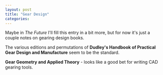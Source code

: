 ```yaml
---
layout: post
title: "Gear Design"
categories:
---
```


Maybe in _The Future_ I'll fill this entry in a bit more, but for now it's just a couple notes on gearing design books.

The various editions and permutations of __Dudley's Handbook of Practical Gear Design and Manufacture__ seem to be the standard.

__Gear Geometry and Applied Theory__ - looks like a good bet for writing CAD gearing tools.

